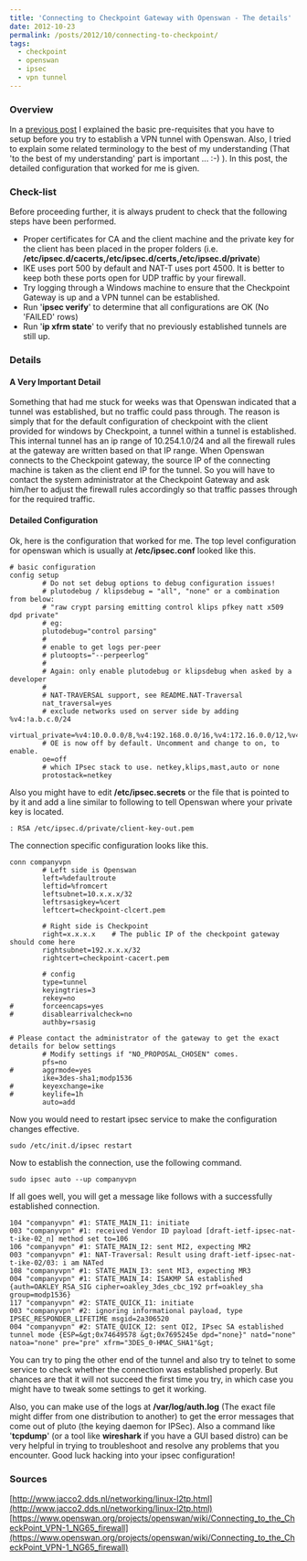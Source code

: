 ```yaml
---
title: 'Connecting to Checkpoint Gateway with Openswan - The details'
date: 2012-10-23
permalink: /posts/2012/10/connecting-to-checkpoint/
tags:
  - checkpoint
  - openswan
  - ipsec
  - vpn tunnel
---
```


### Overview

In a [previous post](http://randomthoughtsofbloggerrandom.blogspot.com/2012/09/vpn-tunnel-to-checkpoint-gateway-with.html) I explained the basic pre-requisites that you have to setup before you try to establish a VPN tunnel with Openswan. Also, I tried to explain some related terminology to the best of my understanding (That 'to the best of my understanding' part is important ... :-) ). In this post, the detailed configuration that worked for me is given.

### Check-list

Before proceeding further, it is always prudent to check that the following steps have been performed.

* Proper certificates for CA and the client machine and the private key for the client has been placed in the proper folders (i.e. **/etc/ipsec.d/cacerts,/etc/ipsec.d/certs,/etc/ipsec.d/private**)
* IKE uses port 500 by default and NAT-T uses port 4500. It is better to keep both these ports open for UDP traffic by your firewall.
* Try logging through a Windows machine to ensure that the Checkpoint Gateway is up and a VPN tunnel can be established.
* Run '**ipsec verify**' to determine that all configurations are OK (No 'FAILED' rows)
* Run '**ip xfrm state**' to verify that no previously established tunnels are still up.

### Details

#### A Very Important Detail

Something that had me stuck for weeks was that Openswan indicated that a tunnel was established, but no traffic could pass through. The reason is simply that for the default configuration of checkpoint with the client provided for windows by Checkpoint, a tunnel within a tunnel is established. This internal tunnel has an ip range of 10.254.1.0/24 and all the firewall rules at the gateway are written based on that IP range. When Openswan connects to the Checkpoint gateway, the source IP of the connecting machine is taken as the client end IP for the tunnel. So you will have to contact the system administrator at the Checkpoint Gateway and ask him/her to adjust the firewall rules accordingly so that traffic passes through for the required traffic.

#### Detailed Configuration

Ok, here is the configuration that worked for me. The top level configuration for openswan which is usually at **/etc/ipsec.conf** looked like this.

```
# basic configuration
config setup
        # Do not set debug options to debug configuration issues!
        # plutodebug / klipsdebug = "all", "none" or a combination from below:
        # "raw crypt parsing emitting control klips pfkey natt x509 dpd private"
        # eg:
        plutodebug="control parsing"
        #
        # enable to get logs per-peer
        # plutoopts="--perpeerlog"
        #
        # Again: only enable plutodebug or klipsdebug when asked by a developer
        #
        # NAT-TRAVERSAL support, see README.NAT-Traversal
        nat_traversal=yes
        # exclude networks used on server side by adding %v4:!a.b.c.0/24
        virtual_private=%v4:10.0.0.0/8,%v4:192.168.0.0/16,%v4:172.16.0.0/12,%v4:!192.x.x.0/24
        # OE is now off by default. Uncomment and change to on, to enable.
        oe=off
        # which IPsec stack to use. netkey,klips,mast,auto or none
        protostack=netkey
```

Also you might have to edit **/etc/ipsec.secrets** or the file that is pointed to by it and add a line similar to following to tell Openswan where your private key is located.

`: RSA /etc/ipsec.d/private/client-key-out.pem`

The connection specific configuration looks like this.

```
conn companyvpn
        # Left side is Openswan
        left=%defaultroute
        leftid=%fromcert
        leftsubnet=10.x.x.x/32
        leftrsasigkey=%cert
        leftcert=checkpoint-clcert.pem

        # Right side is Checkpoint
        right=x.x.x.x    # The public IP of the checkpoint gateway should come here
        rightsubnet=192.x.x.x/32
        rightcert=checkpoint-cacert.pem

        # config
        type=tunnel
        keyingtries=3
        rekey=no
#       forceencaps=yes
#       disablearrivalcheck=no
        authby=rsasig

# Please contact the administrator of the gateway to get the exact details for below settings
        # Modify settings if "NO_PROPOSAL_CHOSEN" comes.
        pfs=no
#       aggrmode=yes
        ike=3des-sha1;modp1536
#       keyexchange=ike
#       keylife=1h
        auto=add
```

Now you would need to restart ipsec service to make the configuration changes effective.

`sudo /etc/init.d/ipsec restart`

Now to establish the connection, use the following command.

`sudo ipsec auto --up companyvpn`

If all goes well, you will get a message like follows with a successfully established connection.

```
104 "companyvpn" #1: STATE_MAIN_I1: initiate
003 "companyvpn" #1: received Vendor ID payload [draft-ietf-ipsec-nat-t-ike-02_n] method set to=106 
106 "companyvpn" #1: STATE_MAIN_I2: sent MI2, expecting MR2
003 "companyvpn" #1: NAT-Traversal: Result using draft-ietf-ipsec-nat-t-ike-02/03: i am NATed
108 "companyvpn" #1: STATE_MAIN_I3: sent MI3, expecting MR3
004 "companyvpn" #1: STATE_MAIN_I4: ISAKMP SA established {auth=OAKLEY_RSA_SIG cipher=oakley_3des_cbc_192 prf=oakley_sha group=modp1536}
117 "companyvpn" #2: STATE_QUICK_I1: initiate
003 "companyvpn" #2: ignoring informational payload, type IPSEC_RESPONDER_LIFETIME msgid=2a306520
004 "companyvpn" #2: STATE_QUICK_I2: sent QI2, IPsec SA established tunnel mode {ESP=&gt;0x74649578 &gt;0x7695245e dpd="none}" natd="none" natoa="none" pre="pre" xfrm="3DES_0-HMAC_SHA1"&gt;
```

You can try to ping the other end of the tunnel and also try to telnet to some service to check whether the connection was established properly. But chances are that it will not succeed the first time you try, in which case you might have to tweak some settings to get it working.

Also, you can make use of the logs at **/var/log/auth.log** (The exact file might differ from one distribution to another) to get the error messages that come out of pluto (the keying daemon for IPSec). Also a command like '**tcpdump**' (or a tool like **wireshark** if you have a GUI based distro) can be very helpful in trying to troubleshoot and resolve any problems that you encounter. Good luck hacking into your ipsec configuration!

### Sources

[http://www.jacco2.dds.nl/networking/linux-l2tp.html](http://www.jacco2.dds.nl/networking/linux-l2tp.html)
[https://www.openswan.org/projects/openswan/wiki/Connecting_to_the_CheckPoint_VPN-1_NG65_firewall](https://www.openswan.org/projects/openswan/wiki/Connecting_to_the_CheckPoint_VPN-1_NG65_firewall)
